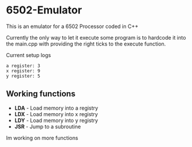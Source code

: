 # 6502-Emulator

This is an emulator for a 6502 Processor coded in C++

Currently the only way to let it execute some program is to hardcode it into the main.cpp with providing the right ticks to the execute function.

Current setup logs

```
a register: 3
x register: 9
y register: 5
```

## Working functions

 - **LDA** - Load memory into a registry
 - **LDX** - Load memory into x registry
 - **LDY** - Load memory into y registry
 - **JSR** - Jump to a subroutine

Im working on more functions
